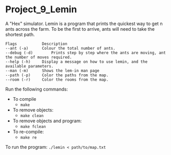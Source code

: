 # Project_9_Lemin
A "Hex" simulator. Lemin is a program that prints the quickest way to get n ants across the farm. To be the first to arrive, ants will need to take the shortest path.

	Flags			Description                                                                      
	--ant (-a)		Colour the total number of ants.                                                 
	--debug (-d)		Prints step by step where the ants are moving, ant the number of moves required.             
	--help (-h)		Display a message on how to use lemin, and the available parameters.            
	--man (-m)		Shows the lem-in man page                                                       
	--path (-p)		Color the paths from the map.                                                   
	--room (-r)		Color the rooms from the map.                                                   

Run the following commands:

* To compile
	- `make`
* To remove objects:
	- `make clean`
* To remove objects and program:
	- `make fclean`
* To re-compile:
	- `make re`

To run the program:
`./lemin < path/to/map.txt`
